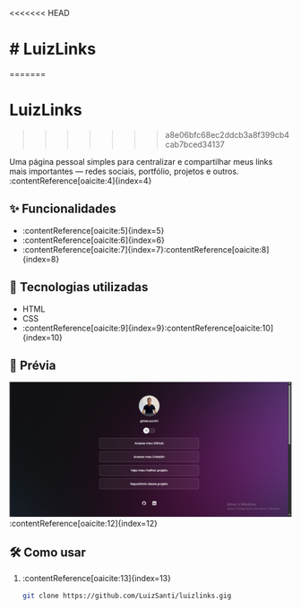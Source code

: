 <<<<<<< HEAD
# # LuizLinks
=======
# LuizLinks
>>>>>>> a8e06bfc68ec2ddcb3a8f399cb4cab7bced34137

Uma página pessoal simples para centralizar e compartilhar meus links mais importantes — redes sociais, portfólio, projetos e outros.&#8203;:contentReference[oaicite:4]{index=4}

## ✨ Funcionalidades

- :contentReference[oaicite:5]{index=5}
- :contentReference[oaicite:6]{index=6}
- :contentReference[oaicite:7]{index=7}&#8203;:contentReference[oaicite:8]{index=8}

## 🚀 Tecnologias utilizadas

- HTML
- CSS
- :contentReference[oaicite:9]{index=9}&#8203;:contentReference[oaicite:10]{index=10}

## 📸 Prévia

![&#8203;:contentReference[oaicite:11]{index=11}](assets/preview.png)&#8203;:contentReference[oaicite:12]{index=12}

## 🛠️ Como usar

1. :contentReference[oaicite:13]{index=13}
   ```bash
   git clone https://github.com/LuizSanti/luizlinks.gig
